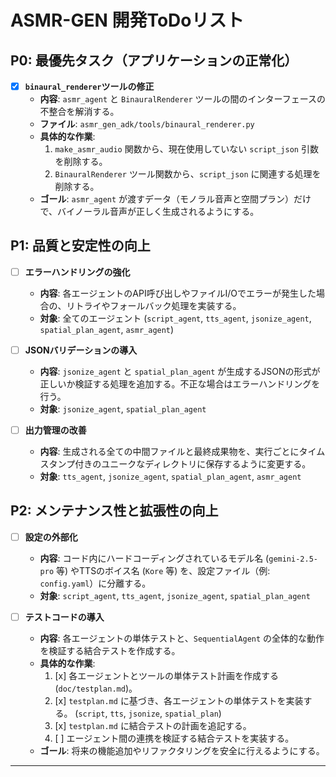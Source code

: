 # ASMR-GEN 開発ToDoリスト

## P0: 最優先タスク（アプリケーションの正常化）

- [x] **`binaural_renderer`ツールの修正**
    - **内容**: `asmr_agent` と `BinauralRenderer` ツールの間のインターフェースの不整合を解消する。
    - **ファイル**: `asmr_gen_adk/tools/binaural_renderer.py`
    - **具体的な作業**:
        1. `make_asmr_audio` 関数から、現在使用していない `script_json` 引数を削除する。
        2. `BinauralRenderer` ツール関数から、`script_json` に関連する処理を削除する。
    - **ゴール**: `asmr_agent` が渡すデータ（モノラル音声と空間プラン）だけで、バイノーラル音声が正しく生成されるようにする。

## P1: 品質と安定性の向上

- [ ] **エラーハンドリングの強化**
    - **内容**: 各エージェントのAPI呼び出しやファイルI/Oでエラーが発生した場合の、リトライやフォールバック処理を実装する。
    - **対象**: 全てのエージェント (`script_agent`, `tts_agent`, `jsonize_agent`, `spatial_plan_agent`, `asmr_agent`)

- [ ] **JSONバリデーションの導入**
    - **内容**: `jsonize_agent` と `spatial_plan_agent` が生成するJSONの形式が正しいか検証する処理を追加する。不正な場合はエラーハンドリングを行う。
    - **対象**: `jsonize_agent`, `spatial_plan_agent`

- [ ] **出力管理の改善**
    - **内容**: 生成される全ての中間ファイルと最終成果物を、実行ごとにタイムスタンプ付きのユニークなディレクトリに保存するように変更する。
    - **対象**: `tts_agent`, `jsonize_agent`, `spatial_plan_agent`, `asmr_agent`

## P2: メンテナンス性と拡張性の向上

- [ ] **設定の外部化**
    - **内容**: コード内にハードコーディングされているモデル名 (`gemini-2.5-pro` 等) やTTSのボイス名 (`Kore` 等) を、設定ファイル（例: `config.yaml`）に分離する。
    - **対象**: `script_agent`, `tts_agent`, `jsonize_agent`, `spatial_plan_agent`

- [ ] **テストコードの導入**
    - **内容**: 各エージェントの単体テストと、`SequentialAgent` の全体的な動作を検証する結合テストを作成する。
    - **具体的な作業**:
        1. [x] 各エージェントとツールの単体テスト計画を作成する (`doc/testplan.md`)。
        2. [x] `testplan.md` に基づき、各エージェントの単体テストを実装する。 (`script`, `tts`, `jsonize`, `spatial_plan`)
        3. [x] `testplan.md` に結合テストの計画を追記する。
        4. [ ] エージェント間の連携を検証する結合テストを実装する。
    - **ゴール**: 将来の機能追加やリファクタリングを安全に行えるようにする。

---
